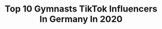 ---
title: Top 10 Gymnasts TikTok Influencers In Germany In 2020
description: >-
  Find top gymnasts TikTok influencers in Germany in 2020. Most popular hashtags: #turnen #handstand #gymnastics #friends.
platform: TikTok
profiles:
  - username: "gymnasticcxnxa"
    fullname: >-
      Cxnxa Vxß
    location: "Germany"
    followers: 41041
    engagement: 2218
    commentsToLikes: 0.061501
    id: ck9r2z2fin7rn0j78vbn003uk
    verified: false
    hashtags: "#snowboard, #live, #gymnasics, #over"
  - username: "lea.crazygirl"
    fullname: >-
      ♡~Lea~♡
    location: "Germany"
    followers: 3193
    engagement: 2382
    commentsToLikes: 0.043461
    id: ck9fwrsvq2pw40j785vsj6no7
    verified: false
    hashtags: "#dome, #foryopage, #klavier, #wasabi"
  - username: "ameliaatumbles_"
    fullname: >-
      ✨✨✨
    location: "Germany"
    followers: 160246
    engagement: 2761
    commentsToLikes: 0.015894
    id: cka0ss4fhmttb0i78tl8667yy
    verified: false
    hashtags: "#airtrack, #turnen, #dancer, #lifeathomequiz"
  - username: "franzi_malte"
    fullname: >-
      Franzi & Malte
    location: "Germany"
    followers: 5504
    engagement: 944
    commentsToLikes: 0.044449
    id: cka0odfjd38py0i78r2495epu
    verified: false
    hashtags: "#hamburgerjung, #hotface, #myyear2020, #queen"
  - username: "colognebombs"
    fullname: >-
      colognebombs
    location: "Germany"
    followers: 19350
    engagement: 1336
    commentsToLikes: 0.018157
    id: cka627vikyqe40i7825soci27
    verified: false
    hashtags: "#adrenalin, #freiburg, #drohne, #justdoit"
  - username: "kaihou718"
    fullname: >-
      user2430847450557
    location: "Germany"
    followers: 13784
    engagement: 943
    commentsToLikes: 0.008810
    id: cka0kfhm3mf5c0i78ge0qdhzp
    verified: false
    hashtags: "#dancemonkey, #kickups, #robbailey, #radioacitive"
  - username: "raha_kiani"
    fullname: >-
      Raha Kiani
    location: "Germany"
    followers: 127548
    engagement: 454
    commentsToLikes: 0.009778
    id: ck9vemanlzksi0j78rulphk5v
    verified: false
    hashtags: "#hurt, #justlike, #foryourpage, #besafe"
  - username: "tom.wrn"
    fullname: >-
      Tom Werner
    location: "Germany"
    followers: 89457
    engagement: 2328
    commentsToLikes: 0.049543
    id: ck9pmpxrraqxz0j78gy56ycqw
    verified: false
    hashtags: "#autsch, #whydididothis, #backfulls, #doublebackflip"
  - username: "jxnette.hde"
    fullname: >-
      🌹🙈Janette🙈🌹
    location: "Germany"
    followers: 146051
    engagement: 2803
    commentsToLikes: 0.038205
    id: ck9m0out8at1i0j7804qm9n2c
    verified: false
    hashtags: "#turnen, #tiktokt, #happy, #tiktok"
  - username: "lesotwins"
    fullname: >-
      Leonie & Sophie 🦄
    location: "Germany"
    followers: 2118936
    engagement: 2545
    commentsToLikes: 0.010433
    id: ck81swqh7togk0j783j2dde9b
    verified: true
    hashtags: "#lightroom, #twinproblems, #sport, #helium"
---